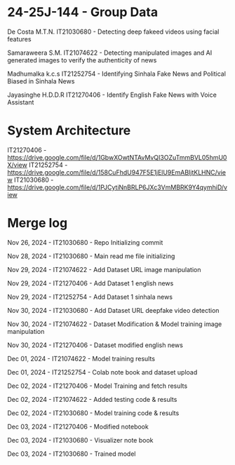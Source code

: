 # 24-25J-144 - Group Data

De Costa M.T.N. IT21030680 - 
Detecting deep fakeed videos using facial features

Samaraweera S.M. IT21074622 - 
Detecting manipulated images and AI generated images to verify the authenticity of news

Madhumalka k.c.s IT21252754 - 
Identifying Sinhala Fake News and Political Biased in Sinhala News

Jayasinghe H.D.D.R IT21270406 -
Identify English Fake News with Voice Assistant

# System Architecture

IT21270406 - https://drive.google.com/file/d/1GbwXOwtNTAvMvQI3OZuTmmBVL05hmU0X/view
IT21252754 - https://drive.google.com/file/d/158CuFhdU947F5E1jElU9EmABIjtKLHNC/view
IT21030680 - https://drive.google.com/file/d/1PJCytiNnBRLP6JXc3VmMBRK9Y4qymhiD/view


# Merge log

Nov 26, 2024 - IT21030680 - Repo Initializing commit

Nov 28, 2024 - IT21030680 - Main read me file initializing

Nov 29, 2024 - IT21074622 - Add Dataset URL image manipulation

Nov 29, 2024 - IT21270406 - Add Dataset 1 english news 

Nov 29, 2024 - IT21252754 - Add Dataset 1 sinhala news

Nov 30, 2024 - IT21030680 - Add Dataset URL deepfake video detection 

Nov 30, 2024 - IT21074622 - Dataset Modification & Model training image manipulation

Nov 30, 2024 - IT21270406 - Dataset modified english news 

Dec 01, 2024 - IT21074622 - Model training results

Dec 01, 2024 - IT21252754 - Colab note book and dataset upload

Dec 02, 2024 - IT21270406 - Model Training and fetch results

Dec 02, 2024 - IT21074622 - Added testing code & results

Dec 02, 2024 - IT21030680 - Model training code & results

Dec 03, 2024 - IT21270406 - Modified notebook

Dec 03, 2024 - IT21030680 - Visualizer note book

Dec 03, 2024 - IT21030680 - Trained model

